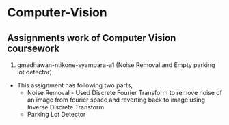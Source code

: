 # Computer-Vision

## Assignments work of Computer Vision coursework

1. gmadhawan-ntikone-syampara-a1 (Noise Removal and Empty parking lot detector)
+ This assignment has following two parts,
  - Noise Removal - Used Discrete Fourier Transform to remove noise of an image from fourier space and reverting back to image using Inverse Discrete Transform
  - Parking Lot Detector 
